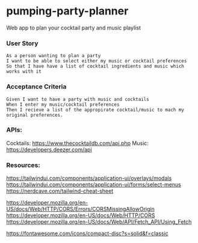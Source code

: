 # pumping-party-planner
Web app to plan your cocktail party and music playlist

### User Story
```
As a person wanting to plan a party
I want to be able to select either my music or cocktail preferences
So that I have have a list of cocktail ingredients and music which works with it
```

### Acceptance Criteria
```
Given I want to have a party with music and cocktails
When I enter my music/cocktail preferences
Then I recieve a list of the appropirate cocktail/music to mach my original preferences. 
```

### APIs:
Cocktails: https://www.thecocktaildb.com/api.php
Music: https://developers.deezer.com/api

### Resources:
<!-- Tailwind resources -->
https://tailwindui.com/components/application-ui/overlays/modals
https://tailwindui.com/components/application-ui/forms/select-menus
https://nerdcave.com/tailwind-cheat-sheet
<!-- used for resolving music API bugs -->
https://developer.mozilla.org/en-US/docs/Web/HTTP/CORS/Errors/CORSMissingAllowOrigin 
https://developer.mozilla.org/en-US/docs/Web/HTTP/CORS
https://developer.mozilla.org/en-US/docs/Web/API/Fetch_API/Using_Fetch
<!-- Font resources -->
https://fontawesome.com/icons/compact-disc?s=solid&f=classic

